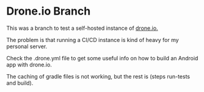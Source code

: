 # Drone.io Branch

This was a branch to test a self-hosted instance of [drone.io.](https://www.drone.io/)

The problem is that running a CI/CD instance is kind of heavy for my personal server.

Check the .drone.yml file to get some useful info on how to build an Android app with drone.io.

The caching of gradle files is not working, but the rest is (steps run-tests and build).